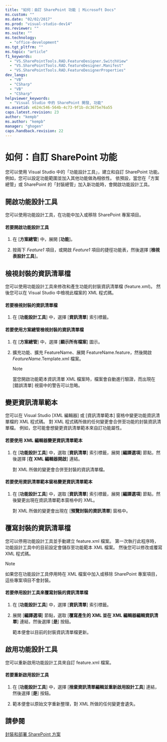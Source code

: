 ```yaml
---
title: "如何：自訂 SharePoint 功能 | Microsoft Docs"
ms.custom: ""
ms.date: "02/02/2017"
ms.prod: "visual-studio-dev14"
ms.reviewer: ""
ms.suite: ""
ms.technology: 
  - "office-development"
ms.tgt_pltfrm: ""
ms.topic: "article"
f1_keywords: 
  - "VS.SharePointTools.RAD.FeatureDesigner.SwitchView"
  - "VS.SharePointTools.RAD.featureDesigner.Manifest"
  - "VS.SharePointTools.RAD.FeatureDesignerProperties"
dev_langs: 
  - "VB"
  - "CSharp"
  - "VB"
  - "CSharp"
helpviewer_keywords: 
  - "Visual Studio 中的 SharePoint 開發, 功能"
ms.assetid: e624c546-564b-4c73-9f1b-dc3675e76a55
caps.latest.revision: 23
author: "kempb"
ms.author: "kempb"
manager: "ghogen"
caps.handback.revision: 22
---
```

# 如何：自訂 SharePoint 功能
  您可以使用 Visual Studio 中的「功能設計工具」，建立和自訂 SharePoint 功能。  例如，您可以設定功能範圍並加入其他功能做為相依性。  依預設，當您在「方案總管」或 SharePoint 的「封裝總管」加入新功能時，會開啟功能設計工具。  
  
## 開啟功能設計工具  
 您可以使用功能設計工具，在功能中加入或移除 SharePoint 專案項目。  
  
#### 若要開啟功能設計工具  
  
1.  在 \[**方案總管**\] 中，展開 \[**功能**\]。  
  
2.  按兩下 *Feature1* 項目，或開啟 *Feature1* 項目的捷徑功能表，然後選擇 \[**檢視表設計工具**\]。  
  
## 檢視封裝的資訊清單檔  
 您可以使用功能設計工具來修改和產生功能的封裝資訊清單檔 \(feature.xml\)。  然後您可以在 Visual Studio 中檢視此檔案的 XML 程式碼。  
  
#### 若要檢視封裝的資訊清單檔  
  
1.  在 \[**功能設計工具**\] 中，選擇 \[**資訊清單**\] 索引標籤。  
  
#### 若要使用方案總管檢視封裝的資訊清單檔  
  
1.  在 \[**方案總管**\] 中，選擇 \[**顯示所有檔案**\] 圖示。  
  
2.  擴充功能、擴充 FeatureName、展開 FeatureName.feature，然後開啟 *FeatureName*.Template.xml 檔案。  
  
    > [!NOTE]  
    >  當您開啟功能範本資訊清單 XML 檔案時，檔案會自動進行驗證，而出現在 \[錯誤清單\] 視窗中的警告可以忽略。  
  
## 變更資訊清單範本  
 您可以在 Visual Studio \[XML 編輯器\] 或 \[資訊清單範本\] 窗格中變更功能資訊清單檔的 XML 程式碼。  對 XML 程式碼所做的任何變更會合併至功能的封裝資訊清單檔。  例如，您可能會想變更資訊清單範本來自訂功能屬性。  
  
#### 若要使用 XML 編輯器變更資訊清單範本  
  
1.  在 \[**功能設計工具**\] 中，選取 \[**資訊清單**\] 索引標籤，展開 \[**編譯選項**\] 節點，然後選擇 \[**在 XML 編輯器開啟**\] 連結。  
  
     對 XML 所做的變更會合併至封裝的資訊清單檔。  
  
#### 若要使用資訊清單範本窗格變更資訊清單範本  
  
1.  在 \[**功能設計工具**\] 中，選取 \[**資訊清單**\] 索引標籤，展開 \[**編譯選項**\] 節點，然後變更出現在資訊清單範本窗格中的 XML。  
  
     對 XML 所做的變更會出現在 \[**預覽封裝的資訊清單**\] 窗格中。  
  
## 覆寫封裝的資訊清單檔  
 您可以停用功能設計工具並手動建立 feature.xml 檔案。  第一次執行此程序時，功能設計工具中的目前設定會儲存至功能範本 XML 檔案。  然後您可以修改或覆寫 XML 程式碼。  
  
> [!NOTE]  
>  如果您在功能設計工具停用時在 XML 檔案中加入或移除 SharePoint 專案項目，這些專案項目不會封裝。  
  
#### 若要停用設計工具來覆寫封裝的資訊清單檔  
  
1.  在 \[**功能設計工具**\] 中，選擇 \[**資訊清單**\] 索引標籤。  
  
2.  展開 \[**編譯選項**\] 節點，選取 \[**覆寫產生的 XML 並在 XML 編輯器編輯資訊清單**\] 連結，然後選擇 \[**是**\] 按鈕。  
  
     範本便會以目前的封裝資訊清單檔更新。  
  
## 啟用功能設計工具  
 您可以重新啟用功能設計工具來自訂 feature.xml 檔案。  
  
#### 若要重新啟用設計工具  
  
1.  在 \[**功能設計工具**\] 中，選擇 \[**捨棄資訊清單編輯並重新啟用設計工具**\] 連結，然後選擇 \[**是**\] 按鈕。  
  
2.  範本便會以原始文字重新整理，對 XML 所做的任何變更會遺失。  
  
## 請參閱  
 [封裝和部署 SharePoint 方案](../sharepoint/packaging-and-deploying-sharepoint-solutions.md)  
  
  